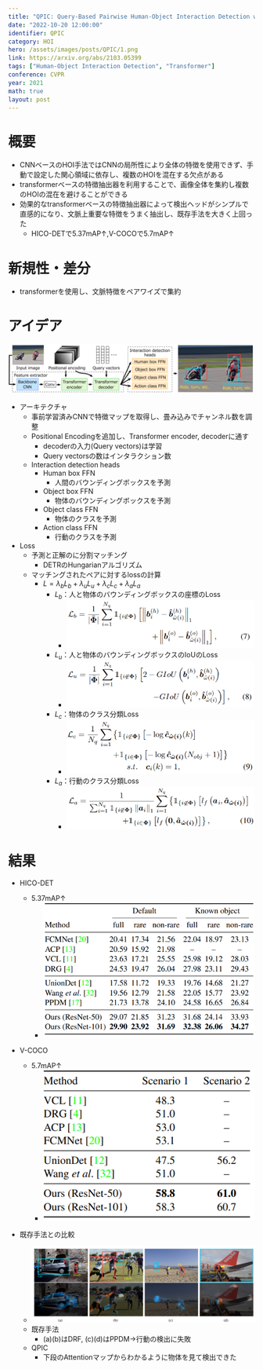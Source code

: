 ```yaml
---
title: "QPIC: Query-Based Pairwise Human-Object Interaction Detection with Image-Wide Contextual Information"
date: "2022-10-20 12:00:00"
identifier: QPIC
category: HOI
hero: /assets/images/posts/QPIC/1.png
link: https://arxiv.org/abs/2103.05399
tags: ["Human-Object Interaction Detection", "Transformer"]
conference: CVPR
year: 2021
math: true
layout: post
---
```


# 概要

- CNNベースのHOI手法ではCNNの局所性により全体の特徴を使用できず、手動で設定した関心領域に依存し、複数のHOIを混在する欠点がある
- transformerベースの特徴抽出器を利用することで、画像全体を集約し複数のHOIの混在を避けることができる
- 効果的なtransformerベースの特徴抽出器によって検出ヘッドがシンプルで直感的になり、文脈上重要な特徴をうまく抽出し、既存手法を大きく上回った
    - HICO-DETで5.37mAP↑,V-COCOで5.7mAP↑
<!--more-->

# 新規性・差分

- transformerを使用し、文脈特徴をペアワイズで集約

# アイデア

![](/assets/images/posts/QPIC/1.png)

- アーキテクチャ
    - 事前学習済みCNNで特徴マップを取得し、畳み込みでチャンネル数を調整
    - Positional Encodingを追加し、Transformer encoder, decoderに通す
        - decoderの入力(Query vectors)は学習
        - Query vectorsの数はインタラクション数
    - Interaction detection heads
        - Human box FFN
            - 人間のバウンディングボックスを予測
        - Object box FFN
            - 物体のバウンディングボックスを予測
        - Object class FFN
            - 物体のクラスを予測
        - Action class FFN
            - 行動のクラスを予測
- Loss
    - 予測と正解のに分割マッチング
        - DETRのHungarianアルゴリズム
    - マッチングされたペアに対するlossの計算
        - $L = \lambda_b L_b + \lambda_u L_u + \lambda_c L_c + \lambda_a L_a$
            - $L_b$：人と物体のバウンディングボックスの座標のLoss
                - ![](/assets/images/posts/QPIC/2.png)
            - $L_u$：人と物体のバウンディングボックスのIoUのLoss
                - ![](/assets/images/posts/QPIC/3.png)
            - $L_c$：物体のクラス分類Loss
                - ![](/assets/images/posts/QPIC/4.png)
            - $L_a$：行動のクラス分類Loss
                - ![](/assets/images/posts/QPIC/5.png)

# 結果

- HICO-DET
    - 5.37mAP↑
        - ![](/assets/images/posts/QPIC/6.png)
        
- V-COCO
    - 5.7mAP↑
        - ![](/assets/images/posts/QPIC/7.png)
        
- 既存手法との比較
    - ![](/assets/images/posts/QPIC/8.png)
    - 既存手法
        - (a)(b)はDRF, (c)(d)はPPDM→行動の検出に失敗
    - QPIC
        - 下段のAttentionマップからわかるように物体を見て検出できた